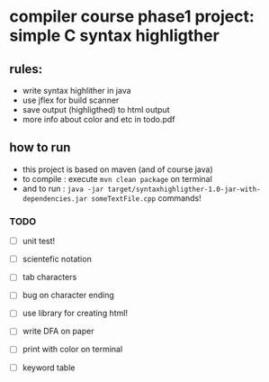 # compiler course phase1 project: simple C syntax highligther

## rules:
+ write syntax highlither in java
+ use jflex for build scanner
+ save output (highligthed) to html output
+ more info about color and etc in todo.pdf

## how to run
+ this project is based on maven (and of course java)
+ to compile : execute `mvn clean package` on terminal
+ and to run : `java -jar target/syntaxhighligther-1.0-jar-with-dependencies.jar someTextFile.cpp`
 commands!

### TODO
+ [ ] unit test!
+ [ ] scientefic notation 
+ [ ] tab characters 
+ [ ] bug on character ending

+ [ ] use library for creating html!
+ [ ] write DFA on paper
+ [ ] print with color on terminal
+ [ ] keyword table